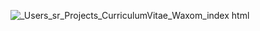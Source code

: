 ![_Users_sr_Projects_CurriculumVitae_Waxom_index html](https://github.com/alfatetan/html_css_layout_ex_waxom/assets/46200647/b3f7d455-0313-4012-abfc-eb795cc38087)
